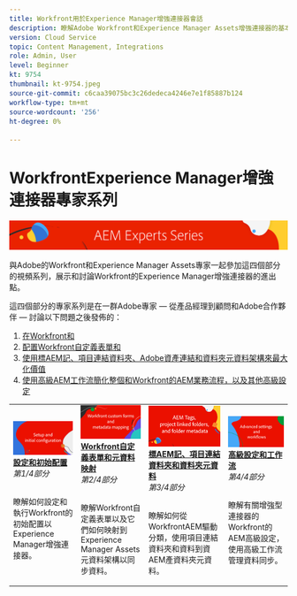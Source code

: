 ```yaml
---
title: Workfront用於Experience Manager增強連接器會話
description: 瞭解Adobe Workfront和Experience Manager Assets增強連接器的基本知識。
version: Cloud Service
topic: Content Management, Integrations
role: Admin, User
level: Beginner
kt: 9754
thumbnail: kt-9754.jpeg
source-git-commit: c6caa39075bc3c26dedeca4246e7e1f85887b124
workflow-type: tm+mt
source-wordcount: '256'
ht-degree: 0%

---
```



# WorkfrontExperience Manager增強連接器專家系列

![專AEM家系列](./assets/banner.png)

與Adobe的Workfront和Experience Manager Assets專家一起參加這四個部分的視頻系列，展示和討論Workfront的Experience Manager增強連接器的進出點。

這四個部分的專家系列是在一群Adobe專家 — 從產品經理到顧問和Adobe合作夥伴 — 討論以下問題之後發佈的：

1. [在Workfront和](./setup.md)
2. [配置Workfront自定義表單和](./custom-forms.md)
3. [使用標AEM記、項目連結資料夾、Adobe資產連結和資料夾元資料架構來最大化價值](./aem-tags-project-linked-folders-and-folder-metadata.md)
4. [使用高級AEM工作流簡化整個和Workfront的AEM業務流程，以及其他高級設定](./advanced-settings-and-workflows.md)

<table>
  <td>
      <a href="./setup.md">
        <img alt="設定和初始配置" 
             src="./assets/setup.png">
      </a>
      <div>
         <a href="./setup.md"><strong>設定和初始配置</strong></a>
         <br/><em>第1/4部分</em>
      </div>
      <p>
        <br/>
         瞭解如何設定和執行Workfront的初始配置以Experience Manager增強連接器。
      </p>
   </td>
   <!-- Workfront custom forms and metadata mapping -->
   <td>
      <a href="./custom-forms.md">
        <img alt="Workfront自定義表單和元資料映射" 
             src="./assets/custom-forms.png">
      </a>
      <div>
         <a href="./custom-forms.md"><strong>Workfront自定義表單和元資料映射</strong></a>
         <br/><em>第2/4部分</em>
      </div>
      <p>
        <br/>
         瞭解Workfront自定義表單以及它們如何映射到Experience Manager Assets元資料架構以同步資料。
      </p>
    </td>
    <!-- AEM Tags, project linked folders, and folder metadata -->
    <td>
      <a href="./aem-tags-project-linked-folders-and-folder-metadata.md">
        <img alt="標AEM記、項目連結資料夾和資料夾元資料" 
             src="./assets/aem-tags.png">
      </a>
      <div>
         <a href="./aem-tags-project-linked-folders-and-folder-metadata.md"><strong>標AEM記、項目連結資料夾和資料夾元資料</strong></a>
         <br/><em>第3/4部分</em> 
      </div>
      <p>
        <br/>
            瞭解如何從WorkfrontAEM驅動分類，使用項目連結資料夾和資料到資AEM產資料夾元資料。
      </p>
   </td>   
   <!-- Advanced workflows -->
    <td>
      <a href="./advanced-settings-and-workflows.md">
        <img alt="高級設定和工作流" 
             src="./assets/advanced.png">
      </a>
      <div>
         <a href="./advanced-settings-and-workflows.md"><strong>高級設定和工作流</strong></a>
         <br/><em>第4/4部分</em>
      </div>
      <p>
        <br/>
            瞭解有關增強型連接器的Workfront的AEM高級設定，使用高級工作流管理資料同步。
      </p>
   </td>
  </tr>  
</tbody></table>



